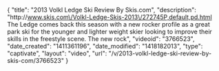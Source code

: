 {
    "title": "2013 Volkl Ledge Ski Review By Skis.com",
    "description": "http:\/\/www.skis.com\/Volkl-Ledge-Skis-2013\/272745P,default,pd.html  The Ledge comes back this season with a new rocker profile as a great park ski for the younger and lighter weight skier looking to improve their skills in the freestyle scene. The new rock",
    "videoid": "3766523",
    "date_created": "1411361196",
    "date_modified": "1418182013",
    "type": "captivate",
    "layout": "video",
    "url": "\/v\/2013-volkl-ledge-ski-review-by-skis-com\/3766523"
}